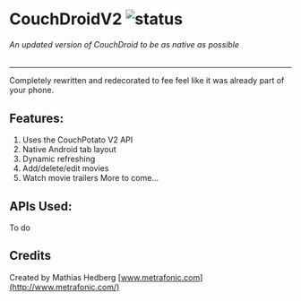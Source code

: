 # CouchDroidV2 ![status](https://travis-ci.org/metrafonic/CouchDroid.png)
###### An updated version of CouchDroid to be as native as possible
---
Completely rewritten and redecorated to fee feel like it was already part of your phone.

## Features:
1. Uses the CouchPotato V2 API
2. Native Android tab layout
3. Dynamic refreshing
4. Add/delete/edit movies
5. Watch movie trailers
More to come...

## APIs Used:
To do

## Credits
Created by Mathias Hedberg 
[www.metrafonic.com](http://www.metrafonic.com/)
